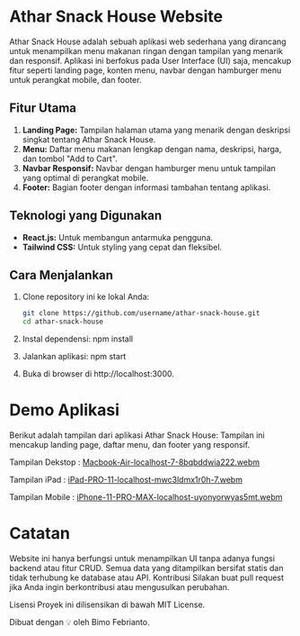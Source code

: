 # Athar Snack House Website

Athar Snack House adalah sebuah aplikasi web sederhana yang dirancang untuk menampilkan menu makanan ringan dengan tampilan yang menarik dan responsif. Aplikasi ini berfokus pada User Interface (UI) saja, mencakup fitur seperti landing page, konten menu, navbar dengan hamburger menu untuk perangkat mobile, dan footer.

## Fitur Utama

1. **Landing Page:** Tampilan halaman utama yang menarik dengan deskripsi singkat tentang Athar Snack House.  
2. **Menu:** Daftar menu makanan lengkap dengan nama, deskripsi, harga, dan tombol "Add to Cart".  
3. **Navbar Responsif:** Navbar dengan hamburger menu untuk tampilan yang optimal di perangkat mobile.  
4. **Footer:** Bagian footer dengan informasi tambahan tentang aplikasi.  

## Teknologi yang Digunakan

- **React.js:** Untuk membangun antarmuka pengguna.  
- **Tailwind CSS:** Untuk styling yang cepat dan fleksibel.  

## Cara Menjalankan

1. Clone repository ini ke lokal Anda:  
   ```bash
   git clone https://github.com/username/athar-snack-house.git
   cd athar-snack-house

2. Instal dependensi:
   npm install
   
3. Jalankan aplikasi:
   npm start
4. Buka di browser di http://localhost:3000.

# Demo Aplikasi
Berikut adalah tampilan dari aplikasi Athar Snack House:
Tampilan ini mencakup landing page, daftar menu, dan footer yang responsif.

Tampilan Dekstop :
[Macbook-Air-localhost-7-8bqbddwia222.webm](https://github.com/user-attachments/assets/218e022c-8aeb-4771-acf6-98ca5d7b34ab)

Tampilan iPad :
[iPad-PRO-11-localhost-mwc3ldmx1r0h-7.webm](https://github.com/user-attachments/assets/715f99f9-d3ba-42fb-a3a3-8a343405a681)

Tampilan Mobile :
[iPhone-11-PRO-MAX-localhost-uyonyorwyas5mt.webm](https://github.com/user-attachments/assets/666448cc-e8a4-4bf8-ae4d-84d567563aaa)

# Catatan
Website ini hanya berfungsi untuk menampilkan UI tanpa adanya fungsi backend atau fitur CRUD.
Semua data yang ditampilkan bersifat statis dan tidak terhubung ke database atau API.
Kontribusi
Silakan buat pull request jika Anda ingin berkontribusi atau mengusulkan perubahan.

Lisensi
Proyek ini dilisensikan di bawah MIT License.

Dibuat dengan 💡 oleh Bimo Febrianto.

